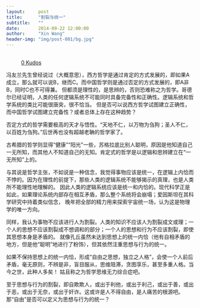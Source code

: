 ```yaml
---
layout:     post
title:      "割裂与统一"
subtitle:   ""
date:       2014-09-22 12:00:00
author:     "Xin Wang"
header-img: "img/post-001/bg.jpg"
---
```


<figure class="kudo kudoable" data-id="1">
    <a class="kudobject">
        <div class="opening">
            <div class="circle">&nbsp;</div>
        </div>
    </a>
    <a href="#kudo" class="count">
        <span class="num">0</span>
        <span class="txt">Kudos</span>
    </a>
</figure>

<p>冯友兰先生曾经说过（大概意思），西方哲学是通过肯定的方式发展的，即如果A成立，那么就可以说B，继而C。而中国哲学则是通过否定的方式发展的，即A非B，同时C也不可得兼。
但都须是理性的，是思辨的，否则恐难称之为哲学。哥德尔已经证明，人类的任何逻辑系统不可能同时具备完备性和正确性。逻辑系统和哲学系统的类比可能很唐突，很不恰当。
但是否可以说西方哲学试图建立正确性，而中国哲学试图建立完备性？或者总体上存在这种趋势？</p>

<p>否定方式的哲学需要极高的天才与悟性。“天地不仁，以万物为刍狗；圣人不仁，以百姓为刍狗。”后世再也没有超越老聃的哲学家了。</p>

<p>古希腊的哲学则显得“健康”“阳光”一些，苏格拉底比别人聪明，原因是他知道自己一无所知，而其他人不知道自己的无知。肯定式的哲学是以逻辑和思辨建立在“一无所知”上的。</p>

<p>与其说是哲学主张，不如说是一种信念，我觉得事物应该是统一，在逻辑上内恰而不悖的。因为在理性的前提下，那些人类的逻辑系统不能够揭示的真理，也是人类所不能理性地理解的。
因此人类的逻辑系统应该是统一和内恰的。现代科学正是如此，如果理论系统内部存在相互矛盾，那么整个系统将会崩塌；爱因斯坦在其科学研究中持着类似信念，
晚年把全部的精力用来探索宇宙统一场，认为这是物理学的唯一方向。</p>

<p>同样，我认为事物不应该进行人为割裂。人类的知识不应该人为割裂成文或理；一个人的思想不应该割裂成不想调和的部分；一个人的思想和行为不应该割裂，即使其思想本身是矛盾的。
就像孔丘虽然未达到思想上的统一内恰（他有自相矛盾的地方，但是他“聪明”地进行了粉饰），但其依然注重思想与行为的统一。</p>

<p>如果不保持思想上的统一内恰，形成“自由之思想，独立之人格”，会使一个人前后矛盾，毫无原则，不辨是非，盲目服从，思维阻滞，贪图享乐，甚至多重人格。当今之世，此种人多矣！
姑且称之为哲学思维无力综合症吧。</p>

<p>至于思想与行为的割裂，即自欺欺人，或出于利他，或出于利己，或出于善，或出于恶，或出于无奈，或出于奸诈。这或许是人不得自由，是人痛苦的根源吧。
那“自由”是否可以定义为思想与行为的统一？</p>